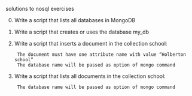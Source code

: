 solutions to nosql exercises

0. Write a script that lists all databases in MongoDB

1. Write a script that creates or uses the database my_db

2. Write a script that inserts a document in the collection school:

        The document must have one attribute name with value “Holberton school”
        The database name will be passed as option of mongo command

3. Write a script that lists all documents in the collection school:

        The database name will be passed as option of mongo command